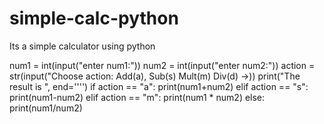 # simple-calc-python
Its a simple calculator using python


num1 = int(input("enter num1:"))
num2 = int(input("enter num2:"))
action = str(input("Choose action: Add(a), Sub(s) Mult(m) Div(d) ->))
print("The result is ", end='''')
if action == "a":
   print(num1+num2)
elif action == "s":
   print(num1-num2)
elif action == "m":
   print(num1 * num2)
else:
   print(num1/num2)
